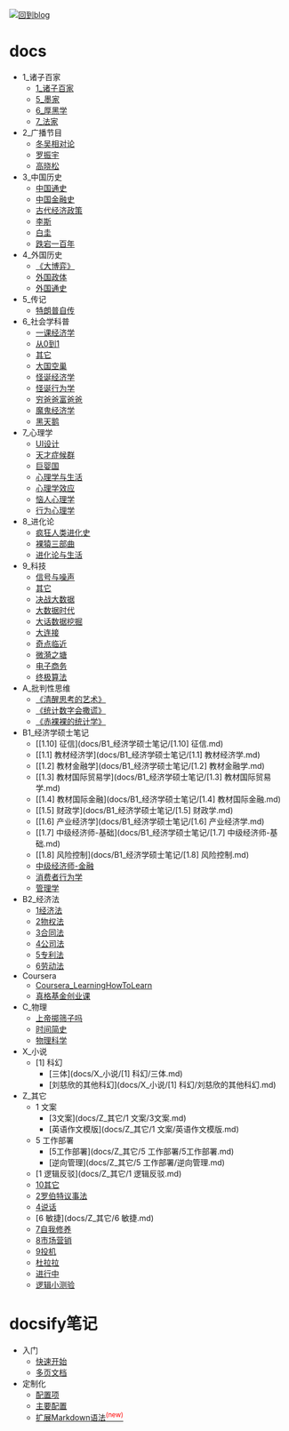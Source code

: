 <a href="http://www.guofei.site" target='blog'><img src="http://www.guofei.site/public/img/unicorn.png"  alt="回到blog" /></a>

# docs
* 1_诸子百家
    * [1_诸子百家](docs/1_诸子百家/1_诸子百家.md)
    * [5_墨家](docs/1_诸子百家/5_墨家.md)
    * [6_厚黑学](docs/1_诸子百家/6_厚黑学.md)
    * [7_法家](docs/1_诸子百家/7_法家.md)
* 2_广播节目
    * [冬吴相对论](docs/2_广播节目/冬吴相对论.md)
    * [罗振宇](docs/2_广播节目/罗振宇.md)
    * [高晓松](docs/2_广播节目/高晓松.md)
* 3_中国历史
    * [中国通史](docs/3_中国历史/中国通史.md)
    * [中国金融史](docs/3_中国历史/中国金融史.md)
    * [古代经济政策](docs/3_中国历史/古代经济政策.md)
    * [李斯](docs/3_中国历史/李斯.md)
    * [白圭](docs/3_中国历史/白圭.md)
    * [跌宕一百年](docs/3_中国历史/跌宕一百年.md)
* 4_外国历史
    * [《大博弈》](docs/4_外国历史/《大博弈》.md)
    * [外国政体](docs/4_外国历史/外国政体.md)
    * [外国通史](docs/4_外国历史/外国通史.md)
* 5_传记
    * [特朗普自传](docs/5_传记/特朗普自传.md)
* 6_社会学科普
    * [一课经济学](docs/6_社会学科普/一课经济学.md)
    * [从0到1](docs/6_社会学科普/从0到1.md)
    * [其它](docs/6_社会学科普/其它.md)
    * [大国空巢](docs/6_社会学科普/大国空巢.md)
    * [怪诞经济学](docs/6_社会学科普/怪诞经济学.md)
    * [怪诞行为学](docs/6_社会学科普/怪诞行为学.md)
    * [穷爸爸富爸爸](docs/6_社会学科普/穷爸爸富爸爸.md)
    * [魔鬼经济学](docs/6_社会学科普/魔鬼经济学.md)
    * [黑天鹅](docs/6_社会学科普/黑天鹅.md)
* 7_心理学
    * [UI设计](docs/7_心理学/UI设计.md)
    * [天才症候群](docs/7_心理学/天才症候群.md)
    * [巨婴国](docs/7_心理学/巨婴国.md)
    * [心理学与生活](docs/7_心理学/心理学与生活.md)
    * [心理学效应](docs/7_心理学/心理学效应.md)
    * [恼人心理学](docs/7_心理学/恼人心理学.md)
    * [行为心理学](docs/7_心理学/行为心理学.md)
* 8_进化论
    * [疯狂人类进化史](docs/8_进化论/疯狂人类进化史.md)
    * [裸猿三部曲](docs/8_进化论/裸猿三部曲.md)
    * [进化论与生活](docs/8_进化论/进化论与生活.md)
* 9_科技
    * [信号与噪声](docs/9_科技/信号与噪声.md)
    * [其它](docs/9_科技/其它.md)
    * [决战大数据](docs/9_科技/决战大数据.md)
    * [大数据时代](docs/9_科技/大数据时代.md)
    * [大话数据挖掘](docs/9_科技/大话数据挖掘.md)
    * [大连接](docs/9_科技/大连接.md)
    * [奇点临近](docs/9_科技/奇点临近.md)
    * [微漪之塘](docs/9_科技/微漪之塘.md)
    * [电子商务](docs/9_科技/电子商务.md)
    * [终极算法](docs/9_科技/终极算法.md)
* A_批判性思维
    * [《清醒思考的艺术》](docs/A_批判性思维/《清醒思考的艺术》.md)
    * [《统计数字会撒谎》](docs/A_批判性思维/《统计数字会撒谎》.md)
    * [《赤裸裸的统计学》](docs/A_批判性思维/《赤裸裸的统计学》.md)
* B1_经济学硕士笔记
    * [[1.10] 征信](docs/B1_经济学硕士笔记/[1.10] 征信.md)
    * [[1.1] 教材经济学](docs/B1_经济学硕士笔记/[1.1] 教材经济学.md)
    * [[1.2] 教材金融学](docs/B1_经济学硕士笔记/[1.2] 教材金融学.md)
    * [[1.3] 教材国际贸易学](docs/B1_经济学硕士笔记/[1.3] 教材国际贸易学.md)
    * [[1.4] 教材国际金融](docs/B1_经济学硕士笔记/[1.4] 教材国际金融.md)
    * [[1.5] 财政学](docs/B1_经济学硕士笔记/[1.5] 财政学.md)
    * [[1.6] 产业经济学](docs/B1_经济学硕士笔记/[1.6] 产业经济学.md)
    * [[1.7] 中级经济师-基础](docs/B1_经济学硕士笔记/[1.7] 中级经济师-基础.md)
    * [[1.8] 风险控制](docs/B1_经济学硕士笔记/[1.8] 风险控制.md)
    * [中级经济师-金融](docs/B1_经济学硕士笔记/中级经济师-金融.md)
    * [消费者行为学](docs/B1_经济学硕士笔记/消费者行为学.md)
    * [管理学](docs/B1_经济学硕士笔记/管理学.md)
* B2_经济法
    * [1经济法](docs/B2_经济法/1经济法.md)
    * [2物权法](docs/B2_经济法/2物权法.md)
    * [3合同法](docs/B2_经济法/3合同法.md)
    * [4公司法](docs/B2_经济法/4公司法.md)
    * [5专利法](docs/B2_经济法/5专利法.md)
    * [6劳动法](docs/B2_经济法/6劳动法.md)
* Coursera
    * [Coursera_LearningHowToLearn](docs/Coursera/Coursera_LearningHowToLearn.md)
    * [真格基金创业课](docs/Coursera/真格基金创业课.md)
* C_物理
    * [上帝掷筛子吗](docs/C_物理/上帝掷筛子吗.md)
    * [时间简史](docs/C_物理/时间简史.md)
    * [物理科学](docs/C_物理/物理科学.md)
* X_小说
    * [1] 科幻
        * [三体](docs/X_小说/[1] 科幻/三体.md)
        * [刘慈欣的其他科幻](docs/X_小说/[1] 科幻/刘慈欣的其他科幻.md)
* Z_其它
    * 1 文案
        * [3文案](docs/Z_其它/1 文案/3文案.md)
        * [英语作文模版](docs/Z_其它/1 文案/英语作文模版.md)
    * 5 工作部署
        * [5工作部署](docs/Z_其它/5 工作部署/5工作部署.md)
        * [逆向管理](docs/Z_其它/5 工作部署/逆向管理.md)
    * [1 逻辑反驳](docs/Z_其它/1 逻辑反驳.md)
    * [10其它](docs/Z_其它/10其它.md)
    * [2罗伯特议事法](docs/Z_其它/2罗伯特议事法.md)
    * [4说话](docs/Z_其它/4说话.md)
    * [6 敏捷](docs/Z_其它/6 敏捷.md)
    * [7自我修养](docs/Z_其它/7自我修养.md)
    * [8市场营销](docs/Z_其它/8市场营销.md)
    * [9投机](docs/Z_其它/9投机.md)
    * [杜拉拉](docs/Z_其它/杜拉拉.md)
    * [进行中](docs/Z_其它/进行中.md)
    * [逻辑小测验](docs/Z_其它/逻辑小测验.md)


# docsify笔记
* 入门
    * [快速开始](建站日志/quickstart.md)
    * [多页文档](建站日志/more-pages.md)
* 定制化
    * [配置项](建站日志/configuration.md)
    * [主要配置](建站日志/themes.md)
    * [扩展Markdown语法<sup style="color:red">(new)<sup>](建站日志/markdown.md)